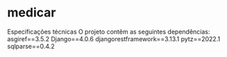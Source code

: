 # medicar

Especificações técnicas
  O projeto contêm as seguintes dependências:
    asgiref==3.5.2
    Django==4.0.6
    djangorestframework==3.13.1
    pytz==2022.1
    sqlparse==0.4.2
